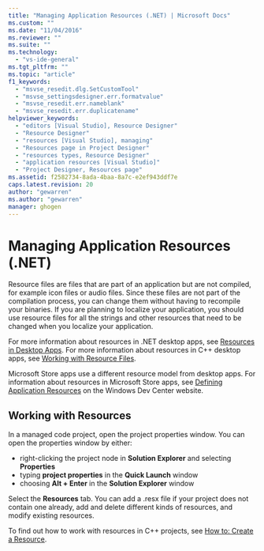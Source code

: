 ```yaml
---
title: "Managing Application Resources (.NET) | Microsoft Docs"
ms.custom: ""
ms.date: "11/04/2016"
ms.reviewer: ""
ms.suite: ""
ms.technology: 
  - "vs-ide-general"
ms.tgt_pltfrm: ""
ms.topic: "article"
f1_keywords: 
  - "msvse_resedit.dlg.SetCustomTool"
  - "msvse_settingsdesigner.err.formatvalue"
  - "msvse_resedit.err.nameblank"
  - "msvse_resedit.err.duplicatename"
helpviewer_keywords: 
  - "editors [Visual Studio], Resource Designer"
  - "Resource Designer"
  - "resources [Visual Studio], managing"
  - "Resources page in Project Designer"
  - "resources types, Resource Designer"
  - "application resources [Visual Studio]"
  - "Project Designer, Resources page"
ms.assetid: f2582734-8ada-4baa-8a7c-e2ef943ddf7e
caps.latest.revision: 20
author: "gewarren"
ms.author: "gewarren"
manager: ghogen
---
```

# Managing Application Resources (.NET)
Resource files are files that are part of an application but are not compiled, for example icon files or audio files. Since these files are not part of the compilation process, you can change them without having to recompile your binaries. If you are planning to localize your application, you should use resource files for all the strings and other resources that need to be changed when you localize your application.  
  
 For more information about resources in .NET desktop apps, see [Resources in Desktop Apps](/dotnet/framework/resources/index). For more information about resources in C++ desktop apps, see [Working with Resource Files](/cpp/windows/working-with-resource-files).  
  
 Microsoft Store apps use a different resource model from desktop apps. For information about resources in Microsoft Store apps, see [Defining Application Resources](https://msdn.microsoft.com/en-us/library/windows/apps/hh465228.aspx) on the Windows Dev Center website.  
  
## Working with Resources  
In a managed code project, open the project properties window. You can open the properties window by either:

- right-clicking the project node in **Solution Explorer** and selecting **Properties**
- typing **project properties** in the **Quick Launch** window
- choosing **Alt + Enter** in the **Solution Explorer** window

Select the **Resources** tab. You can add a .resx file if your project does not contain one already, add and delete different kinds of resources, and modify existing resources.  
  
To find out how to work with resources in C++ projects, see [How to: Create a Resource](/cpp/windows/how-to-create-a-resource).